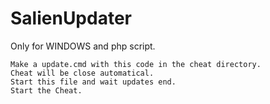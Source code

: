 # SalienUpdater 
  Only for WINDOWS and php script.
  
	Make a update.cmd with this code in the cheat directory.
	Cheat will be close automatical.
	Start this file and wait updates end.
	Start the Cheat.
	
